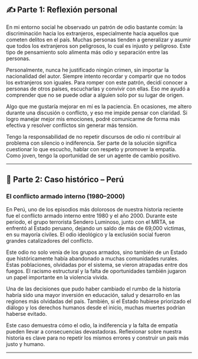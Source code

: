 ## ✍️ Parte 1: Reflexión personal

En mi entorno social he observado un patrón de odio bastante común: la discriminación hacia los extranjeros, especialmente hacia aquellos que cometen delitos en el país. Muchas personas tienden a generalizar y asumir que todos los extranjeros son peligrosos, lo cual es injusto y peligroso. Este tipo de pensamiento solo alimenta más odio y separación entre las personas.

Personalmente, nunca he justificado ningún crimen, sin importar la nacionalidad del autor. Siempre intento recordar y compartir que no todos los extranjeros son iguales. Para romper con este patrón, decidí conocer a personas de otros países, escucharlas y convivir con ellas. Eso me ayudó a comprender que no se puede odiar a alguien solo por su lugar de origen.

Algo que me gustaría mejorar en mí es la paciencia. En ocasiones, me altero durante una discusión o conflicto, y eso me impide pensar con claridad. Si logro manejar mejor mis emociones, podré comunicarme de forma más efectiva y resolver conflictos sin generar más tensión.

Tengo la responsabilidad de no repetir discursos de odio ni contribuir al problema con silencio o indiferencia. Ser parte de la solución significa cuestionar lo que escucho, hablar con respeto y promover la empatía. Como joven, tengo la oportunidad de ser un agente de cambio positivo.

---

## 💬 Parte 2: Caso histórico – Perú

### El conflicto armado interno (1980–2000)

En Perú, uno de los episodios más dolorosos de nuestra historia reciente fue el conflicto armado interno entre 1980 y el año 2000. Durante este periodo, el grupo terrorista Sendero Luminoso, junto con el MRTA, se enfrentó al Estado peruano, dejando un saldo de más de 69,000 víctimas, en su mayoría civiles. El odio ideológico y la exclusión social fueron grandes catalizadores del conflicto.

Este odio no solo venía de los grupos armados, sino también de un Estado que históricamente había abandonado a muchas comunidades rurales. Estas poblaciones, olvidadas por el sistema, se vieron atrapadas entre dos fuegos. El racismo estructural y la falta de oportunidades también jugaron un papel importante en la violencia vivida.

Una de las decisiones que pudo haber cambiado el rumbo de la historia habría sido una mayor inversión en educación, salud y desarrollo en las regiones más olvidadas del país. También, si el Estado hubiese priorizado el diálogo y los derechos humanos desde el inicio, muchas muertes podrían haberse evitado.

Este caso demuestra cómo el odio, la indiferencia y la falta de empatía pueden llevar a consecuencias devastadoras. Reflexionar sobre nuestra historia es clave para no repetir los mismos errores y construir un país más justo y humano.

---
